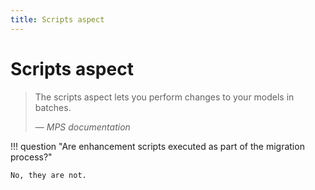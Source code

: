 ```yaml
---
title: Scripts aspect
---
```


# Scripts aspect

> The scripts aspect lets you perform changes to your models in batches.
>
> — <cite>MPS documentation</cite>

!!! question "Are enhancement scripts executed as part of the migration process?"

    No, they are not.